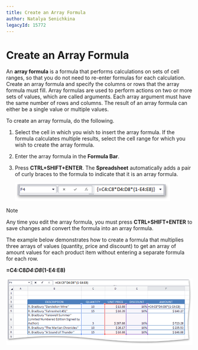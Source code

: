 ```yaml
---
title: Create an Array Formula
author: Natalya Senichkina
legacyId: 15772
---
```

# Create an Array Formula
An **array formula** is a formula that performs calculations on sets of cell ranges, so that you do not need to re-enter formulas for each calculation. Create an array formula and specify the columns or rows that the array formula must fill. Array formulas are used to perform actions on two or more sets of values, which are called arguments. Each array argument must have the same number of rows and columns. The result of an array formula can either be a single value or multiple values.

To create an array formula, do the following.
1. Select the cell in which you wish to insert the array formula. If the formula calculates multiple results, select the cell range for which you wish to create the array formula.
2. Enter the array formula in the **Formula Bar**.
3. Press **CTRL+SHIFT+ENTER**. The **Spreadsheet** automatically adds a pair of curly braces to the formula to indicate that it is an array formula.
	
	![ArrayFormulaBraces.png](../../../images/img21284.png)

> [!NOTE]
> Any time you edit the array formula, you must press **CTRL+SHIFT+ENTER** to save changes and convert the formula into an array formula.

The example below demonstrates how to create a formula that multiplies three arrays of values (quantity, price and discount) to get an array of amount values for each product item without entering a separate formula for each row.

**=C4:C8*D4:D8*(1-E4:E8)**

![ArrayFormula.png](../../../images/img21256.png)